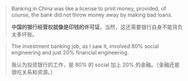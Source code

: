 > Banking in China was like a license to print money, provided, of course, the bank did not throw money away by making bad loans.
>
> **中国的银行经营权就像是印钱的许可证**，当然，这还需要银行自身不能背负太多坏账。

> The investment banking job, as I saw it, involved 80% social engineering and just 20% financial engineering.
>
> 我认为投资银行的工作，是 80% 的 social 加上 20% 的金融。（金融还是很吃关系和资源。）
